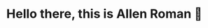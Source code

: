 <h1 align="center">   
  Hello there, this is Allen Roman 👋
</h1>
<!--Here are some ideas to get you started:

- 🔭 I’m currently working on ...
- 🌱 I’m currently learning ...
- 👯 I’m looking to collaborate on ...
- 🤔 I’m looking for help with ...
- 💬 Ask me about ...
- 📫 How to reach me: ...
- 😄 Pronouns: ...
- ⚡ Fun fact: ...
-->

**Allenrovas/Allenrovas** is a ✨ _special_ ✨ repository because its `README.md` (this file) appears on your GitHub profile.
<p>Soy una persona que le gusta aprender mucho de la tecnología, me gustan los videojuegos, escuchar música, armar cubos de Rubik, coleccionar Funkos, ver la Fórmula 1 y jugar tenis.:tennis: </p>
